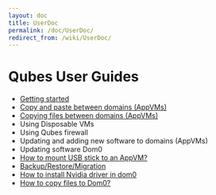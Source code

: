 ```yaml
---
layout: doc
title: UserDoc
permalink: /doc/UserDoc/
redirect_from: /wiki/UserDoc/
---
```


Qubes User Guides
=================

-   [Getting started](/doc/GettingStarted)
-   [Copy and paste between domains (AppVMs)](/doc/CopyPaste)
-   [Copying files between domains (AppVMs)](/doc/CopyingFiles)
-   Using Disposable VMs
-   Using Qubes firewall
-   Updating and adding new software to domains (AppVMs)
-   Updating software Dom0
-   [How to mount USB stick to an AppVM?](/doc/StickMounting)
-   [Backup/Restore/Migration](/doc/BackupRestore)
-   [How to install Nvidia driver in dom0](/doc/InstallNvidiaDriver)
-   [How to copy files to Dom0?](/doc/CopyToDomZero)

